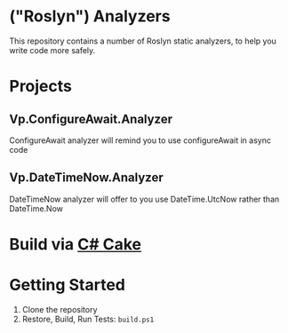 # ("Roslyn") Analyzers
This repository contains a number of Roslyn static analyzers, to help you write code more safely.

Projects
========

Vp.ConfigureAwait.Analyzer
--------------------------------
ConfigureAwait analyzer will remind you to use configureAwait in async code 


Vp.DateTimeNow.Analyzer
--------------------------------
DateTimeNow analyzer will offer to you use DateTime.UtcNow rather than DateTime.Now

Build via [C# Cake](https://github.com/cake-build/cake) 
========

Getting Started
===============

1. Clone the repository
2. Restore, Build, Run Tests: `build.ps1`

